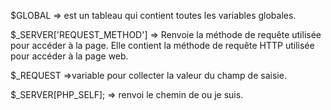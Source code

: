 $GLOBAL => est un tableau qui contient toutes les variables globales.

$_SERVER['REQUEST_METHOD'] => Renvoie la méthode de requête utilisée pour accéder à la page.
Elle contient la méthode de requête HTTP utilisée pour accéder à la page web.

$_REQUEST =>variable pour collecter la valeur du champ de saisie.

$_SERVER[PHP_SELF]; => renvoi le chemin de ou je suis.








